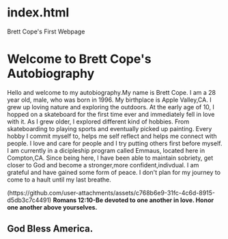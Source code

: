 # index.html
<!DOCTYPE html>
<html lang="en">
<head>
<meta charset="UTF-8">
<meta name="viewport" content="width=device-width, initial-scale=1.0">
Brett Cope's First Webpage
</head>
<body>
<h1>Welcome to Brett Cope's Autobiography</h1>
<p>Hello and welcome to my autobiography.My name is Brett Cope. I am a 28 year old, male, who was born in 1996. My birthplace is Apple Valley,CA. I grew up loving nature and exploring the outdoors. At the early age of 10, I hopped on a skateboard for the first time ever 
and immediately fell in love with it. As I grew older, I explored different kind of hobbies. From skateboarding to playing sports and eventually picked up painting. Every hobby I commit myself to, helps me self reflect
and helps me connect with people. I love and care for people and I try putting others first before myself. I am currently in a dicipleship program called Emmaus, located here in Compton,CA. Since being here, I have been able to maintain sobriety, get closer to God
and become a stronger,more confident,indivdual. I am grateful and have gained some form of peace. I don't plan for my journey to come to a hault until my last breathe.</p>
</body>(https://github.com/user-attachments/assets/c768b6e9-31fc-4c6d-8915-d5db3c7c4491)
</body>
<b>Romans 12:10-Be devoted to one another in love. Honor one another above yourselves.</b>
<h2>God Bless America.</h2>

